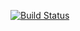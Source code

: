 [![Build Status](https://travis-ci.com/gmsalex/wordwizard.svg?branch=master)](https://travis-ci.com/gmsalex/wordwizard)